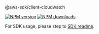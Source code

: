 @aws-sdk/client-cloudwatch

[![NPM version](https://img.shields.io/npm/v/@aws-sdk/client-cloudwatch/rc.svg)](https://www.npmjs.com/package/@aws-sdk/client-cloudwatch)
[![NPM downloads](https://img.shields.io/npm/dm/@aws-sdk/client-cloudwatch.svg)](https://www.npmjs.com/package/@aws-sdk/client-cloudwatch)

For SDK usage, please step to [SDK readme](https://github.com/aws/aws-sdk-js-v3).
